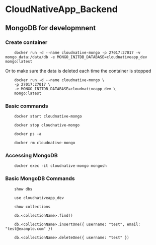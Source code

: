# CloudNativeApp_Backend

## MongoDB for developmnent

### Create container

```shell
    docker run -d --name cloudnative-mongo -p 27017:27017 -v mongo_data:/data/db -e MONGO_INITDB_DATABASE=cloudnativeapp_dev mongo:latest
```

Or to make sure the data is deleted each time the container is stopped

```shell
    docker run -d --name cloudnative-mongo \
    -p 27017:27017 \
    -e MONGO_INITDB_DATABASE=cloudnativeapp_dev \
    mongo:latest

```


### Basic commands

```shell
    docker start cloudnative-mongo

    docker stop cloudnative-mongo

    docker ps -a

    docker rm cloudnative-mongo
```

### Accessing MongoDB

```shell
    docker exec -it cloudnative-mongo mongosh
```


### Basic MongoDB Commands

```shell
    show dbs

    use cloudnativeapp_dev

    show collections

    db.<collectionName>.find()

    db.<collectionName>.insertOne({ username: "test", email: "test@example.com" })

    db.<collectionName>.deleteOne({ username: "test" })
```

